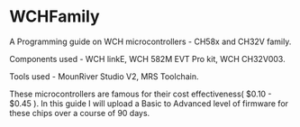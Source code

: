 # WCHFamily
A Programming guide on WCH microcontrollers - CH58x and CH32V family.

Components used - WCH linkE, WCH 582M EVT Pro kit, WCH CH32V003.

Tools used - MounRiver Studio V2, MRS Toolchain.


These microcontrollers are famous for their cost effectiveness( $0.10 - $0.45 ).
In this guide I will upload a Basic to Advanced level of firmware for these chips over a course of 90 days.

